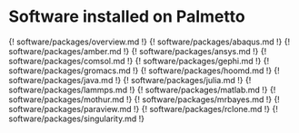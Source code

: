 # Software installed on Palmetto


{! software/packages/overview.md !}
{! software/packages/abaqus.md !}
{! software/packages/amber.md !}
{! software/packages/ansys.md !}
{! software/packages/comsol.md !}
{! software/packages/gephi.md !}
{! software/packages/gromacs.md !}
{! software/packages/hoomd.md !}
{! software/packages/java.md !}
{! software/packages/julia.md !}
{! software/packages/lammps.md !}
{! software/packages/matlab.md !}
{! software/packages/mothur.md !}
{! software/packages/mrbayes.md !}
{! software/packages/paraview.md !}
{! software/packages/rclone.md !}
{! software/packages/singularity.md !}

